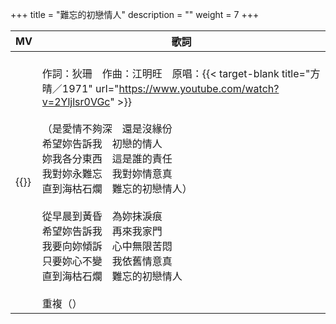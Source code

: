 +++
title = "難忘的初戀情人"
description = ""
weight = 7
+++

MV  | 歌詞  
--------------|-------
{{<youtube Db59VlQU6-Y >}}|<br/>作詞：狄珊　作曲：江明旺　原唱：{{< target-blank title="方晴／1971" url="https://www.youtube.com/watch?v=2Yljlsr0VGc" >}}<br/><br/>（是愛情不夠深　還是沒緣份<br/>希望妳告訴我　初戀的情人<br/>妳我各分東西　這是誰的責任<br/>我對妳永難忘　我對妳情意真<br/>直到海枯石爛　難忘的初戀情人）<br/><br/>從早晨到黃昏　為妳抹淚痕<br/>希望妳告訴我　再來我家門<br/>我要向妳傾訴　心中無限苦悶<br/>只要妳心不變　我依舊情意真<br/>直到海枯石爛　難忘的初戀情人<br/><br/>重複（）
